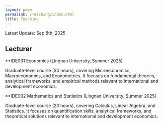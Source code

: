 ```yaml
---
layout: page
permalink: /Teaching/index.html
title: Teaching
---
```


Latest Update: Sep 8th, 2025&nbsp;

## Lecturer

**IDE001 Economics (Lingnan University, Summer 2025)

Graduate-level course (30 hours), covering Microeconomics, Macroeconomics, and Econometrics. It focuses on fundamental theories, analytical frameworks, and empirical methods relevant to international and development economics.

**IDE002 Mathematics and Statistics (Lingnan University, Summer 2025)

Graduate-level course (20 hours), covering Calculus, Linear Algebra, and Statistics. It focuses on quantification skills, analytical frameworks, and theoretical solutions relevant to international and development economics.

  <br>


